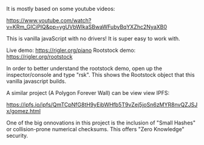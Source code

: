 
It is mostly based on some youtube videos:

https://www.youtube.com/watch?v=KRm_GICiPIQ&pp=ygUVbWlkaSBwaWFubyBqYXZhc2NyaXB0

This is vanilla javaScript with no drivers! It is super easy to work with.

Live demo: https://rigler.org/piano
Rootstock demo: https://rigler.org/rootstock

In order to better understand the rootstock demo, open up the inspector/console and type "rsk". This shows the Rootstock object that this vanilla javascript builds. 

A similar project (A Polygon Forever Wall) can be view view IPFS:

https://ipfs.io/ipfs/QmTCpNfG8tH9yEibWHfb5T9vZej5joSn6zMYR8nvQZJSJx/gomez.html

One of the big onnovations in this project is the inclusion of "Small Hashes" or
collision-prone numerical checksums. This offers "Zero Knowledge" security.

